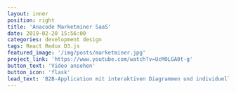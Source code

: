 ```yaml
---
layout: inner
position: right
title: 'Anacode Marketminer SaaS'
date: 2019-02-20 15:56:00
categories: development design
tags: React Redux D3.js
featured_image: '/img/posts/marketminer.jpg'
project_link: 'https://www.youtube.com/watch?v=UcMOLGA0t-g'
button_text: 'Video ansehen'
button_icon: 'flask'
lead_text: 'B2B-Application mit interaktiven Diagrammen und individuellen Drag-and-Drop Boards'
---
```

